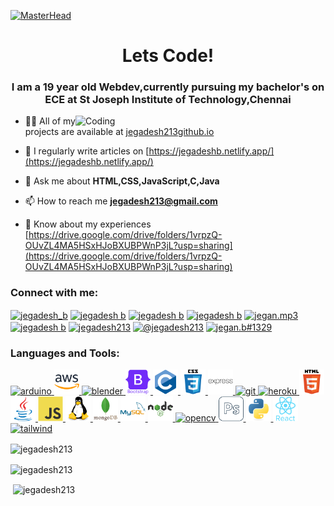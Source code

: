 [![MasterHead](https://blogger.googleusercontent.com/img/b/R29vZ2xl/AVvXsEj2Bb3sljHYj8-tUFcpokVzRcfm0g0npnn6heiHDbPzZjEvyiLgapifPl0ja6dtgJvHwx88NHgiXHYAbEDMDC4Vd66hQ_8_avWcLSbBikbae_X6rNpyPoBvdHw-sMAVjx8v0E1oY8BQ_5SpYGYrOpiAm3oKQydkkfmh-ybopesW6O30YtmtT6O-ezbi7Q/w945-h600-p-k-no-nu/Black%20Technology%20LinkedIn%20Banner%20(1).jpg)](https://jegadesh213.io)
<h1 align="center">Lets Code!</h1>
<h3 align="center">I am a 19 year old Webdev,currently pursuing my bachelor's on ECE at St Joseph Institute of Technology,Chennai</h3>
<img align="right" alt="Coding" width="400" src="https://camo.githubusercontent.com/5ddf73ad3a205111cf8c686f687fc216c2946a75005718c8da5b837ad9de78c9/68747470733a2f2f7468756d62732e6766796361742e636f6d2f4576696c4e657874446576696c666973682d736d616c6c2e676966">

- 👨‍💻 All of my projects are available at [jegadesh213github.io](jegadesh213github.io)

- 📝 I regularly write articles on [https://jegadeshb.netlify.app/](https://jegadeshb.netlify.app/)

- 💬 Ask me about **HTML,CSS,JavaScript,C,Java**

- 📫 How to reach me **jegadesh213@gmail.com**

- 📄 Know about my experiences [https://drive.google.com/drive/folders/1vrpzQ-OUvZL4MA5HSxHJoBXUBPWnP3jL?usp=sharing](https://drive.google.com/drive/folders/1vrpzQ-OUvZL4MA5HSxHJoBXUBPWnP3jL?usp=sharing)

<h3 align="left">Connect with me:</h3>
<p align="left">
<a href="https://codepen.io/jegadesh_b" target="blank"><img align="center" src="https://raw.githubusercontent.com/rahuldkjain/github-profile-readme-generator/master/src/images/icons/Social/codepen.svg" alt="jegadesh_b" height="30" width="40" /></a>
<a href="https://linkedin.com/in/jegadesh b" target="blank"><img align="center" src="https://raw.githubusercontent.com/rahuldkjain/github-profile-readme-generator/master/src/images/icons/Social/linked-in-alt.svg" alt="jegadesh b" height="30" width="40" /></a>
<a href="https://stackoverflow.com/users/jegadesh b" target="blank"><img align="center" src="https://raw.githubusercontent.com/rahuldkjain/github-profile-readme-generator/master/src/images/icons/Social/stack-overflow.svg" alt="jegadesh b" height="30" width="40" /></a>
<a href="https://fb.com/jegadesh b" target="blank"><img align="center" src="https://raw.githubusercontent.com/rahuldkjain/github-profile-readme-generator/master/src/images/icons/Social/facebook.svg" alt="jegadesh b" height="30" width="40" /></a>
<a href="https://instagram.com/jegan.mp3" target="blank"><img align="center" src="https://raw.githubusercontent.com/rahuldkjain/github-profile-readme-generator/master/src/images/icons/Social/instagram.svg" alt="jegan.mp3" height="30" width="40" /></a>
<a href="https://www.youtube.com/c/jegadesh b" target="blank"><img align="center" src="https://raw.githubusercontent.com/rahuldkjain/github-profile-readme-generator/master/src/images/icons/Social/youtube.svg" alt="jegadesh b" height="30" width="40" /></a>
<a href="https://www.leetcode.com/jegadesh213" target="blank"><img align="center" src="https://raw.githubusercontent.com/rahuldkjain/github-profile-readme-generator/master/src/images/icons/Social/leet-code.svg" alt="jegadesh213" height="30" width="40" /></a>
<a href="https://www.hackerearth.com/@jegadesh213" target="blank"><img align="center" src="https://raw.githubusercontent.com/rahuldkjain/github-profile-readme-generator/master/src/images/icons/Social/hackerearth.svg" alt="@jegadesh213" height="30" width="40" /></a>
<a href="https://discord.gg/jegan.b#1329" target="blank"><img align="center" src="https://raw.githubusercontent.com/rahuldkjain/github-profile-readme-generator/master/src/images/icons/Social/discord.svg" alt="jegan.b#1329" height="30" width="40" /></a>
</p>

<h3 align="left">Languages and Tools:</h3>
<p align="left"> <a href="https://www.arduino.cc/" target="_blank" rel="noreferrer"> <img src="https://cdn.worldvectorlogo.com/logos/arduino-1.svg" alt="arduino" width="40" height="40"/> </a> <a href="https://aws.amazon.com" target="_blank" rel="noreferrer"> <img src="https://raw.githubusercontent.com/devicons/devicon/master/icons/amazonwebservices/amazonwebservices-original-wordmark.svg" alt="aws" width="40" height="40"/> </a> <a href="https://www.blender.org/" target="_blank" rel="noreferrer"> <img src="https://download.blender.org/branding/community/blender_community_badge_white.svg" alt="blender" width="40" height="40"/> </a> <a href="https://getbootstrap.com" target="_blank" rel="noreferrer"> <img src="https://raw.githubusercontent.com/devicons/devicon/master/icons/bootstrap/bootstrap-plain-wordmark.svg" alt="bootstrap" width="40" height="40"/> </a> <a href="https://www.cprogramming.com/" target="_blank" rel="noreferrer"> <img src="https://raw.githubusercontent.com/devicons/devicon/master/icons/c/c-original.svg" alt="c" width="40" height="40"/> </a> <a href="https://www.w3schools.com/css/" target="_blank" rel="noreferrer"> <img src="https://raw.githubusercontent.com/devicons/devicon/master/icons/css3/css3-original-wordmark.svg" alt="css3" width="40" height="40"/> </a> <a href="https://expressjs.com" target="_blank" rel="noreferrer"> <img src="https://raw.githubusercontent.com/devicons/devicon/master/icons/express/express-original-wordmark.svg" alt="express" width="40" height="40"/> </a> <a href="https://git-scm.com/" target="_blank" rel="noreferrer"> <img src="https://www.vectorlogo.zone/logos/git-scm/git-scm-icon.svg" alt="git" width="40" height="40"/> </a> <a href="https://heroku.com" target="_blank" rel="noreferrer"> <img src="https://www.vectorlogo.zone/logos/heroku/heroku-icon.svg" alt="heroku" width="40" height="40"/> </a> <a href="https://www.w3.org/html/" target="_blank" rel="noreferrer"> <img src="https://raw.githubusercontent.com/devicons/devicon/master/icons/html5/html5-original-wordmark.svg" alt="html5" width="40" height="40"/> </a> <a href="https://www.java.com" target="_blank" rel="noreferrer"> <img src="https://raw.githubusercontent.com/devicons/devicon/master/icons/java/java-original.svg" alt="java" width="40" height="40"/> </a> <a href="https://developer.mozilla.org/en-US/docs/Web/JavaScript" target="_blank" rel="noreferrer"> <img src="https://raw.githubusercontent.com/devicons/devicon/master/icons/javascript/javascript-original.svg" alt="javascript" width="40" height="40"/> </a> <a href="https://www.linux.org/" target="_blank" rel="noreferrer"> <img src="https://raw.githubusercontent.com/devicons/devicon/master/icons/linux/linux-original.svg" alt="linux" width="40" height="40"/> </a> <a href="https://www.mongodb.com/" target="_blank" rel="noreferrer"> <img src="https://raw.githubusercontent.com/devicons/devicon/master/icons/mongodb/mongodb-original-wordmark.svg" alt="mongodb" width="40" height="40"/> </a> <a href="https://www.mysql.com/" target="_blank" rel="noreferrer"> <img src="https://raw.githubusercontent.com/devicons/devicon/master/icons/mysql/mysql-original-wordmark.svg" alt="mysql" width="40" height="40"/> </a> <a href="https://nodejs.org" target="_blank" rel="noreferrer"> <img src="https://raw.githubusercontent.com/devicons/devicon/master/icons/nodejs/nodejs-original-wordmark.svg" alt="nodejs" width="40" height="40"/> </a> <a href="https://opencv.org/" target="_blank" rel="noreferrer"> <img src="https://www.vectorlogo.zone/logos/opencv/opencv-icon.svg" alt="opencv" width="40" height="40"/> </a> <a href="https://www.photoshop.com/en" target="_blank" rel="noreferrer"> <img src="https://raw.githubusercontent.com/devicons/devicon/master/icons/photoshop/photoshop-line.svg" alt="photoshop" width="40" height="40"/> </a> <a href="https://www.python.org" target="_blank" rel="noreferrer"> <img src="https://raw.githubusercontent.com/devicons/devicon/master/icons/python/python-original.svg" alt="python" width="40" height="40"/> </a> <a href="https://reactjs.org/" target="_blank" rel="noreferrer"> <img src="https://raw.githubusercontent.com/devicons/devicon/master/icons/react/react-original-wordmark.svg" alt="react" width="40" height="40"/> </a> <a href="https://tailwindcss.com/" target="_blank" rel="noreferrer"> <img src="https://www.vectorlogo.zone/logos/tailwindcss/tailwindcss-icon.svg" alt="tailwind" width="40" height="40"/> </a> </p>

<p><img align="center" src="https://github-readme-stats.vercel.app/api/top-langs?username=jegadesh213&show_icons=true&locale=en&layout=compact" alt="jegadesh213" /></p>

<p><img align="center" src="https://github-readme-streak-stats.herokuapp.com/?user=jegadesh213&" alt="jegadesh213" /></p>

<p>&nbsp;<img align="center" src="https://github-readme-stats.vercel.app/api?username=jegadesh213&show_icons=true&locale=en" alt="jegadesh213" /></p>

